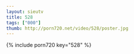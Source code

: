 ```yaml
--- 
layout: sieutv
title: 528
tags: ["000"]
thumb: http://porn720.net/video/528/poster.jpg
---
```

{% include porn720 key="528" %} 
